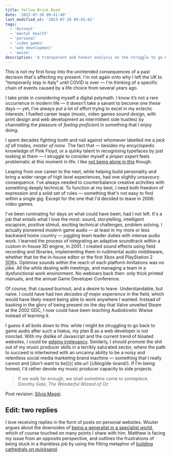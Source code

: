 ```yaml
---
title: Yellow Brick Road
date: '2023-07-20 09:41:40'
last_modified_at: '2023-07-20 09:41:42'
tags:
  - 'burnout'
  - 'mental health'
  - 'personal'
  - 'video games'
  - 'web development'
  - 'wwise'
description: 'A transparent and honest analysis on the struggle to go back to a job that I left.'
---
```

This is not my first foray into the unintended consequences of a past decision that's affecting my present. I'm not again onto why I left the UK to "temporarily stay in Italy" until COVID is over&nbsp;—&nbsp;I'm thinking of a specific chain of events caused by a life choice from several years ago.

I take pride in considering myself a digital polymath. I know it’s not a rare occurrence in modern life&nbsp;—&nbsp;it doesn’t take a savant to become one these days&nbsp;—&nbsp;yet, I’ve always put a lot of effort trying to excel in my eclectic interests. I fuelled career leaps (music, video games sound design, with print design and web development as intermittent side hustles) by channelling the pleasure of _feeling proficient_ in something that I enjoy doing.

I spent decades fighting tooth and nail against whomever labelled me a _jack of all trades, master of none_. The fact that&nbsp;—&nbsp;besides my encyclopedic knowledge of Pink Floyd, or a quirky talent in recognising typefaces by just looking at them&nbsp;—&nbsp;I struggle to consider myself a _proper expert_ feels problematic at this moment in life. I like [not being alone in this](https://kevquirk.com/the-expert-vs-the-impostor) though.

Leaping from one career to the next, while helping build personality and bring a wider range of high level experiences, had one slighlty unsavoury consequence. I've always needed to counterbalance creative activities with something deeply technical. To function at my best, I need both freedom of expression and a solid set of rules&nbsp;—&nbsp;something that's not easy to find within a single gig. Except for the one that I'd decided to leave in 2006: video games.

I've been ruminating for days on what could have been, had I not left. It's a job that entails what I love the most: sound, storytelling, intelligent escapism, positive stimuli, exciting technical challenges, problem solving. I actually pioneered _modern_ game audio&nbsp;—&nbsp;at least in my more or less backward home country&nbsp;—&nbsp;juggling team leader duties with intense audio work. I learned the process of integrating an adaptive soundtrack within a custom in-house 3D engine, in 2001. I created sound effects using field recording and libraries, implementing them in rudimental audio middleware, whether that be the in-house editor or the first Xbox and PlayStation 2 <abbr title="Software Development Kit">SDK</abbr>s. Optimise sounds within the reach of each platform limitations was no joke. All the while dealing with meetings, and managing a team in a dysfunctional work environment. No webinars back then: only thick printed manuals, and the annual Game Developer Conference.

Of course, that caused burnout, and a desire to leave. Understandable, but naive. I could have had _two decades of major experience_ in the field, which would have likely meant being able to work anywhere I wanted. Instead of basking in the glory of being present on the day that Valve unveiled Steam at the 2002 GDC, I now could have been _teaching_ Audiokinetic Wwise instead of learning it.

I guess it all boils down to this: while I might be struggling to go back to game audio after such a hiatus, my plan B as a web developer is not ironclad. With my dislike of Javascript and the current trend of bloated websites, I could be [edging irrelevancy](https://helloyes.dev/blog/2022/mourning-my-obsolete-skillset/). Similarly, I should promote the shit out of my music producer skills in a terribly saturated sector, where the path to succeed is intertwined with an uncanny ability to be a noisy and relentless social media marketing brand machine — something that I really cannot and [don't want to be]({{ site.url }}/blog/de-brand/). If I'm being honest, I'd rather devote my music producer capacity to side projects.

> If we walk far enough, we shall sometime come to someplace.
> <cite>Dorothy Gale, <em>The Wonderful Wizard of Oz</em></cite>

Post revision: [Silvia Maggi](https://silviamaggidesign.com).

## Edit: two replies

I love receiving replies in the form of posts on personal websites. Wouter argues about the downsides of [being a generalist in a specialist world](https://brainbaking.com/post/2023/07/being-a-generalist-in-a-specialist-world/), which of course touched on many points I share with him. Matthew is facing my issue from an opposite perspective, and outlines the frustrations of being stuck in a thankless job by using the fitting metaphor of [building cathedrals on quicksand](https://starbreaker.org/blog/cathedrals-on-quicksand/index.html).